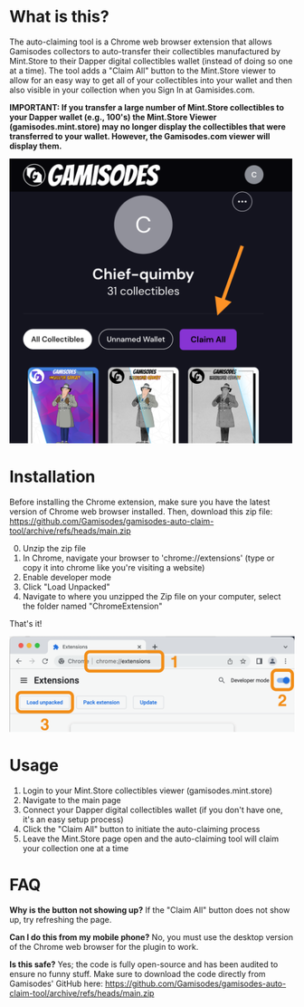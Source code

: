 
# What is this?

The auto-claiming tool is a Chrome web browser extension that allows Gamisodes collectors to auto-transfer their collectibles manufactured by Mint.Store to their Dapper digital collectibles wallet (instead of doing so one at a time).  The tool adds a "Claim All" button to the Mint.Store viewer to allow for an easy way to get all of your collectibles into your wallet and then also visible in your collection when you Sign In at Gamisides.com.

**IMPORTANT: If you transfer a large number of Mint.Store collectibles to your Dapper wallet (e.g., 100's) the Mint.Store Viewer (gamisodes.mint.store) may no longer display the collectibles that were transferred to your wallet. However, the Gamisodes.com viewer will display them.**

<img src="https://github.com/Gamisodes/gamisodes-auto-claim-tool/raw/main/img/bulk_claim_button.png?raw=true" width="500">



# Installation

Before installing the Chrome extension, make sure you have the latest version of Chrome web browser installed. Then, download this zip file: https://github.com/Gamisodes/gamisodes-auto-claim-tool/archive/refs/heads/main.zip

0) Unzip the zip file
1) In Chrome, navigate your browser to 'chrome://extensions' (type or copy it into chrome like you're visiting a website)
2) Enable developer mode
3) Click "Load Unpacked"
4) Navigate to where you unzipped the Zip file on your computer, select the folder named "ChromeExtension"

That's it!

<img src="https://github.com/Gamisodes/gamisodes-auto-claim-tool/raw/main/img/installation.png?raw=true" width="700">



# Usage

1) Login to your Mint.Store collectibles viewer (gamisodes.mint.store)
2) Navigate to the main page
3) Connect your Dapper digital collectibles wallet (if you don't have one, it's an easy setup process)
4) Click the "Claim All" button to initiate the auto-claiming process  
5) Leave the Mint.Store page open and the auto-claiming tool will claim your collection one at a time


# FAQ

**Why is the button not showing up?** If the "Claim All" button does not show up, try refreshing the page.

**Can I do this from my mobile phone?**  No, you must use the desktop version of the Chrome web browser for the plugin to work.

**Is this safe?** Yes; the code is fully open-source and has been audited to ensure no funny stuff.  Make sure to download the code directly from Gamisodes' GitHub here: https://github.com/Gamisodes/gamisodes-auto-claim-tool/archive/refs/heads/main.zip  
